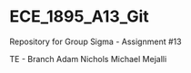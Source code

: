 # ECE_1895_A13_Git
Repository for Group Sigma -  Assignment #13

TE - Branch
Adam Nichols
Michael Mejalli
